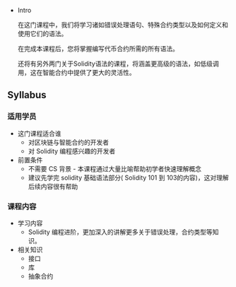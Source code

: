 - Intro
    
    在这门课程中，我们将学习诸如错误处理语句、特殊合约类型以及如何定义和使用它们的语法。
    
    在完成本课程后，您将掌握编写代币合约所需的所有语法。
    
    还将有另外两门关于Solidity语法的课程，将涵盖更高级的语法，如低级调用，这在智能合约中提供了更大的灵活性。
    

## Syllabus

### 适用学员

- 这门课程适合谁
    - 对区块链与智能合约的开发者
    - 对 Solidity 编程感兴趣的开发者
- 前置条件
    - 不需要 CS 背景 - 本课程通过大量比喻帮助初学者快速理解概念
    - 建议先学完 solidity 基础语法部分( Solidity 101 到 103的内容)，这对理解后续内容很有帮助

### **课程内容**

- 学习内容
    - Solidity 编程进阶，更加深入的讲解更多关于错误处理，合约类型等知识。
- 相关知识
    - 接口
    - 库
    - 抽象合约